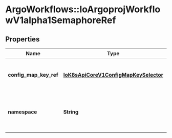 # ArgoWorkflows::IoArgoprojWorkflowV1alpha1SemaphoreRef

## Properties
Name | Type | Description | Notes
------------ | ------------- | ------------- | -------------
**config_map_key_ref** | [**IoK8sApiCoreV1ConfigMapKeySelector**](IoK8sApiCoreV1ConfigMapKeySelector.md) | ConfigMapKeyRef is configmap selector for Semaphore configuration | [optional] 
**namespace** | **String** | Namespace is the namespace of the configmap, default: [namespace of workflow] | [optional] 



